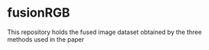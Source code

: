 # fusionRGB
This repository holds the fused image dataset obtained by the three methods used in the paper
